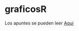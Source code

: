 # graficosR

Los apuntes se pueden leer [Aqui](https://rawcdn.githack.com/olivierISCIII/graficosR/7912534bb2f5faba304312230e4bde08635e205c/docs/gr%C3%A1ficos-avanzados.html)


